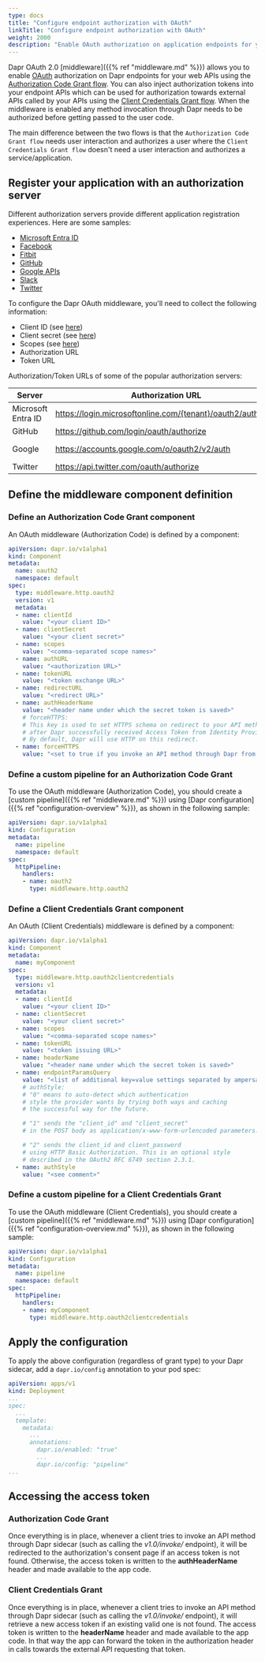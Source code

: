 ```yaml
---
type: docs
title: "Configure endpoint authorization with OAuth"
linkTitle: "Configure endpoint authorization with OAuth"
weight: 2000
description: "Enable OAuth authorization on application endpoints for your web APIs"
---
```


Dapr OAuth 2.0 [middleware]({{% ref "middleware.md" %}}) allows you to enable [OAuth](https://oauth.net/2/) authorization on Dapr endpoints for your web APIs using the [Authorization Code Grant flow](https://tools.ietf.org/html/rfc6749#section-4.1).
You can also inject authorization tokens into your endpoint APIs which can be used for authorization towards external APIs called by your APIs using the [Client Credentials Grant flow](https://tools.ietf.org/html/rfc6749#section-4.4).
When the middleware is enabled any method invocation through Dapr needs to be authorized before getting passed to the user code.

The main difference between the two flows is that the `Authorization Code Grant flow` needs user interaction and authorizes a user where the `Client Credentials Grant flow` doesn't need a user interaction and authorizes a service/application.

## Register your application with an authorization server

Different authorization servers provide different application registration experiences. Here are some samples:
<!-- IGNORE_LINKS -->
* [Microsoft Entra ID](https://docs.microsoft.com/azure/active-directory/develop/v1-protocols-oauth-code)
* [Facebook](https://developers.facebook.com/apps)
* [Fitbit](https://dev.fitbit.com/build/reference/web-api/oauth2/)
* [GitHub](https://developer.github.com/apps/building-oauth-apps/creating-an-oauth-app/)
* [Google APIs](https://console.developers.google.com/apis/credentials/consen)
* [Slack](https://api.slack.com/docs/oauth)
* [Twitter](http://apps.twitter.com/)
<!-- END_IGNORE -->
To configure the Dapr OAuth middleware, you'll need to collect the following information:

* Client ID (see [here](https://www.oauth.com/oauth2-servers/client-registration/client-id-secret/))
* Client secret (see [here](https://www.oauth.com/oauth2-servers/client-registration/client-id-secret/))
* Scopes (see [here](https://oauth.net/2/scope/))
* Authorization URL
* Token URL

Authorization/Token URLs of some of the popular authorization servers:

<!-- IGNORE_LINKS -->
| Server  | Authorization URL | Token URL |
|---------|-------------------|-----------|
|Microsoft Entra ID|<https://login.microsoftonline.com/{tenant}/oauth2/authorize>|<https://login.microsoftonline.com/{tenant}/oauth2/token>|
|GitHub|<https://github.com/login/oauth/authorize>|<https://github.com/login/oauth/access_token>|
|Google|<https://accounts.google.com/o/oauth2/v2/auth>|<https://accounts.google.com/o/oauth2/token> <https://www.googleapis.com/oauth2/v4/token>|
|Twitter|<https://api.twitter.com/oauth/authorize>|<https://api.twitter.com/oauth2/token>|
<!-- END_IGNORE -->

## Define the middleware component definition

### Define an Authorization Code Grant component

An OAuth middleware (Authorization Code) is defined by a component:

```yaml
apiVersion: dapr.io/v1alpha1
kind: Component
metadata:
  name: oauth2
  namespace: default
spec:
  type: middleware.http.oauth2
  version: v1
  metadata:
  - name: clientId
    value: "<your client ID>"
  - name: clientSecret
    value: "<your client secret>"
  - name: scopes
    value: "<comma-separated scope names>"
  - name: authURL
    value: "<authorization URL>"
  - name: tokenURL
    value: "<token exchange URL>"
  - name: redirectURL
    value: "<redirect URL>"
  - name: authHeaderName
    value: "<header name under which the secret token is saved>"
    # forceHTTPS:
    # This key is used to set HTTPS schema on redirect to your API method
    # after Dapr successfully received Access Token from Identity Provider.
    # By default, Dapr will use HTTP on this redirect.
  - name: forceHTTPS
    value: "<set to true if you invoke an API method through Dapr from https origin>"
```

### Define a custom pipeline for an Authorization Code Grant

To use the OAuth middleware (Authorization Code), you should create a [custom pipeline]({{% ref "middleware.md" %}})
using [Dapr configuration]({{% ref "configuration-overview" %}}), as shown in the following sample:

```yaml
apiVersion: dapr.io/v1alpha1
kind: Configuration
metadata:
  name: pipeline
  namespace: default
spec:
  httpPipeline:
    handlers:
    - name: oauth2
      type: middleware.http.oauth2
```

### Define a Client Credentials Grant component

An OAuth (Client Credentials) middleware is defined by a component:

```yaml
apiVersion: dapr.io/v1alpha1
kind: Component
metadata:
  name: myComponent
spec:
  type: middleware.http.oauth2clientcredentials
  version: v1
  metadata:
  - name: clientId
    value: "<your client ID>"
  - name: clientSecret
    value: "<your client secret>"
  - name: scopes
    value: "<comma-separated scope names>"
  - name: tokenURL
    value: "<token issuing URL>"
  - name: headerName
    value: "<header name under which the secret token is saved>"
  - name: endpointParamsQuery
    value: "<list of additional key=value settings separated by ampersands or semicolons forwarded to the token issuing service>"
    # authStyle:
    # "0" means to auto-detect which authentication
    # style the provider wants by trying both ways and caching
    # the successful way for the future.

    # "1" sends the "client_id" and "client_secret"
    # in the POST body as application/x-www-form-urlencoded parameters.

    # "2" sends the client_id and client_password
    # using HTTP Basic Authorization. This is an optional style
    # described in the OAuth2 RFC 6749 section 2.3.1.
  - name: authStyle
    value: "<see comment>"
```

### Define a custom pipeline for a Client Credentials Grant

To use the OAuth middleware (Client Credentials), you should create a [custom pipeline]({{% ref "middleware.md" %}})
using [Dapr configuration]({{% ref "configuration-overview.md" %}}), as shown in the following sample:

```yaml
apiVersion: dapr.io/v1alpha1
kind: Configuration
metadata:
  name: pipeline
  namespace: default
spec:
  httpPipeline:
    handlers:
    - name: myComponent
      type: middleware.http.oauth2clientcredentials
```

## Apply the configuration

To apply the above configuration (regardless of grant type)
to your Dapr sidecar, add a ```dapr.io/config``` annotation to your pod spec:

```yaml
apiVersion: apps/v1
kind: Deployment
...
spec:
  ...
  template:
    metadata:
      ...
      annotations:
        dapr.io/enabled: "true"
        ...
        dapr.io/config: "pipeline"
...
```

## Accessing the access token

### Authorization Code Grant

Once everything is in place, whenever a client tries to invoke an API method through Dapr sidecar
(such as calling the *v1.0/invoke/* endpoint),
it will be redirected to the authorization's consent page if an access token is not found.
Otherwise, the access token is written to the **authHeaderName** header and made available to the app code.

### Client Credentials Grant

Once everything is in place, whenever a client tries to invoke an API method through Dapr sidecar
(such as calling the *v1.0/invoke/* endpoint),
it will retrieve a new access token if an existing valid one is not found.
The access token is written to the **headerName** header and made available to the app code.
In that way the app can forward the token in the authorization header in calls towards the external API requesting that token.
